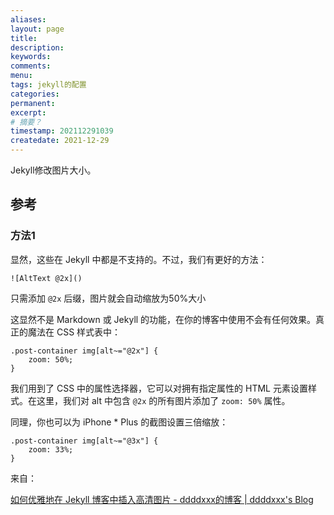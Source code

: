 ```yaml
---
aliases:
layout: page
title:
description:
keywords:
comments:
menu:
tags: jekyll的配置 
categories: 
permanent: 
excerpt:
# 摘要？
timestamp: 202112291039
createdate: 2021-12-29
---
```


Jekyll修改图片大小。

## 参考
### 方法1
显然，这些在 Jekyll 中都是不支持的。不过，我们有更好的方法：

```
![AltText @2x]()
```

只需添加 `@2x` 后缀，图片就会自动缩放为50%大小

这显然不是 Markdown 或 Jekyll 的功能，在你的博客中使用不会有任何效果。真正的魔法在 CSS 样式表中：

```
.post-container img[alt~="@2x"] {
    zoom: 50%;
}
```

我们用到了 CSS 中的属性选择器，它可以对拥有指定属性的 HTML 元素设置样式。在这里，我们对 alt 中包含 `@2x` 的所有图片添加了 `zoom: 50%` 属性。

同理，你也可以为 iPhone * Plus 的截图设置三倍缩放：

```
.post-container img[alt~="@3x"] {
    zoom: 33%;
}
```

来自：

[如何优雅地在 Jekyll 博客中插入高清图片 - ddddxxx的博客 \| ddddxxx's Blog](https://ddddxxx.github.io/2017/08/21/insert-retina-image-in-md/)